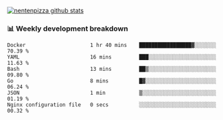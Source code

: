 [![nentenpizza github stats](https://github-readme-stats.vercel.app/api?username=nentenpizza&count_private=true)](https://github.com/anuraghazra/github-readme-stats)

### 📊 Weekly development breakdown
<!--START_SECTION:waka-->

```text
Docker                     1 hr 40 mins    █████████████████▓░░░░░░░   70.39 %
YAML                       16 mins         ███░░░░░░░░░░░░░░░░░░░░░░   11.63 %
Bash                       13 mins         ██▒░░░░░░░░░░░░░░░░░░░░░░   09.80 %
Go                         8 mins          █▓░░░░░░░░░░░░░░░░░░░░░░░   06.24 %
JSON                       1 min           ▒░░░░░░░░░░░░░░░░░░░░░░░░   01.19 %
Nginx configuration file   0 secs          ░░░░░░░░░░░░░░░░░░░░░░░░░   00.32 %
```

<!--END_SECTION:waka-->

